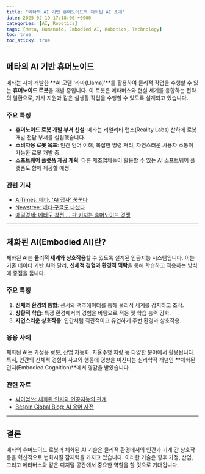 ```yaml
---
title: "메타의 AI 기반 휴머노이드와 체화된 AI 소개"
date: 2025-02-19 17:18:00 +0900
categories: [AI, Robotics]
tags: [Meta, Humanoid, Embodied AI, Robotics, Technology]
toc: true
toc_sticky: true
---
```


## 메타의 AI 기반 휴머노이드

메타는 자체 개발한 **AI 모델 '라마(Llama)'**를 활용하여 물리적 작업을 수행할 수 있는 **휴머노이드 로봇**을 개발 중입니다. 이 로봇은 메타버스와 현실 세계를 융합하는 전략의 일환으로, 가사 지원과 같은 실생활 작업을 수행할 수 있도록 설계되고 있습니다.

### 주요 특징
- **휴머노이드 로봇 개발 부서 신설**: 메타는 리얼리티 랩스(Reality Labs) 산하에 로봇 개발 전담 부서를 설립했습니다.
- **소비자용 로봇 목표**: 인간 언어 이해, 복잡한 명령 처리, 자연스러운 사용자 소통이 가능한 로봇 개발 중.
- **소프트웨어 플랫폼 제공 계획**: 다른 제조업체들이 활용할 수 있는 AI 소프트웨어 플랫폼도 함께 제공할 예정.

### 관련 기사
- [AITimes: 메타, 'AI 집사' 꿈꾼다](https://www.aitimes.kr/news/articleView.html?idxno=33911)
- [Newstree: 메타·구글도 나섰다](https://www.newstree.kr/newsView/ntr202502170005)
- [매일경제: 메타도 참전 … 판 커지는 휴머노이드 경쟁](https://www.mk.co.kr/news/it/11242010)

---

## 체화된 AI(Embodied AI)란?

체화된 AI는 **물리적 세계와 상호작용**할 수 있도록 설계된 인공지능 시스템입니다. 이는 기존 데이터 기반 AI와 달리, **신체적 경험과 환경적 맥락**을 통해 학습하고 적응하는 방식에 중점을 둡니다.

### 주요 특징
1. **신체와 환경의 통합**: 센서와 액추에이터를 통해 물리적 세계를 감지하고 조작.
2. **상황적 학습**: 특정 환경에서의 경험을 바탕으로 적응 및 학습 능력 강화.
3. **자연스러운 상호작용**: 인간처럼 직관적이고 유연하게 주변 환경과 상호작용.

### 응용 사례
체화된 AI는 가정용 로봇, 산업 자동화, 자율주행 차량 등 다양한 분야에서 활용됩니다. 특히, 인간의 신체적 경험이 사고와 행동에 영향을 미친다는 심리학적 개념인 **체화된 인지(Embodied Cognition)**에서 영감을 받았습니다.

### 관련 자료
- [싸이엄쓰: 체화된 인지와 인공지능의 관계](https://ssu42th.tistory.com/entry/%EC%B2%B4%ED%99%94%EB%90%9C-%EC%9D%B8%EC%A7%80%EC%99%80-%EC%9D%B8%EA%B3%B5%EC%A7%80%EB%8A%A5%EC%9D%98-%EA%B4%80%EA%B3%84The-relationship-between-embodied-cognition-and-AI)
- [Bespin Global Blog: AI 용어 사전](https://blog.bespinglobal.com/post/bespick_ai_glossary/)

---

## 결론

메타의 휴머노이드 로봇과 체화된 AI 기술은 물리적 환경에서의 인간과 기계 간 상호작용을 혁신적으로 변화시킬 잠재력을 가지고 있습니다. 이러한 기술은 향후 가정, 산업, 그리고 메타버스와 같은 디지털 공간에서 중요한 역할을 할 것으로 기대됩니다.
